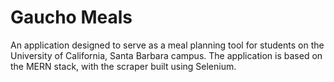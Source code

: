 # Gaucho Meals

An application designed to serve as a meal planning tool for students on the University of California, Santa Barbara campus. The application is based on the MERN stack, with the scraper built using Selenium.
